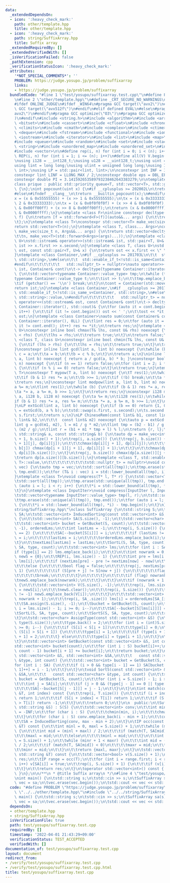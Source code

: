 ```yaml
---
data:
  _extendedDependsOn:
  - icon: ':heavy_check_mark:'
    path: other/template.hpp
    title: other/template.hpp
  - icon: ':heavy_check_mark:'
    path: string/SuffixArray.hpp
    title: Suffix array
  _extendedRequiredBy: []
  _extendedVerifiedWith: []
  _isVerificationFailed: false
  _pathExtension: cpp
  _verificationStatusIcon: ':heavy_check_mark:'
  attributes:
    '*NOT_SPECIAL_COMMENTS*': ''
    PROBLEM: https://judge.yosupo.jp/problem/suffixarray
    links:
    - https://judge.yosupo.jp/problem/suffixarray
  bundledCode: "#line 1 \"test/yosupo/suffixarray.test.cpp\"\n#define PROBLEM \"https://judge.yosupo.jp/problem/suffixarray\"\
    \n#line 2 \"other/template.hpp\"\n#define _CRT_SECURE_NO_WARNINGS\n#ifndef __clang__\n\
    #ifdef ONLINE_JUDGE\n#ifdef _WIN64\n#pragma GCC target(\"avx2\")\n#else\n#pragma\
    \ GCC target(\"avx512f\")\n#endif\n#elif defined EVAL\n#else\n#pragma GCC target(\"\
    avx2\")\n#endif\n#pragma GCC optimize(\"O3\")\n#pragma GCC optimize(\"unroll-loops\"\
    )\n#endif\n#include <string.h>\n#include <algorithm>\n#include <array>\n#include\
    \ <bitset>\n#include <cassert>\n#include <cfloat>\n#include <chrono>\n#include\
    \ <climits>\n#include <cmath>\n#include <complex>\n#include <ctime>\n#include\
    \ <deque>\n#include <fstream>\n#include <functional>\n#include <iomanip>\n#include\
    \ <iostream>\n#include <iterator>\n#include <list>\n#include <map>\n#include <memory>\n\
    #include <queue>\n#include <random>\n#include <set>\n#include <stack>\n#include\
    \ <string>\n#include <unordered_map>\n#include <unordered_set>\n#include <utility>\n\
    #include <vector>\n\n#define rep(i, n) for (int i = 0; i < (n); i++)\n#define\
    \ REP(i, n) for (int i = 1; i <= (n); i++)\n#define all(V) V.begin(), V.end()\n\
    \nusing i128 = __int128_t;\nusing u128 = __uint128_t;\nusing uint = unsigned int;\n\
    using lint = long long;\nusing ulint = unsigned long long;\nusing IP = std::pair<int,\
    \ int>;\nusing LP = std::pair<lint, lint>;\n\nconstexpr int INF = INT_MAX / 2;\n\
    constexpr lint LINF = LLONG_MAX / 2;\nconstexpr double eps = DBL_EPSILON * 10;\n\
    constexpr double PI = 3.141592653589793238462643383279;\n\ntemplate <class T>\n\
    class prique : public std::priority_queue<T, std::vector<T>, std::greater<T>>\
    \ {\n};\nint popcount(uint x) {\n#if __cplusplus >= 202002L\n\treturn std::popcount(x);\n\
    #else\n#ifndef __clang__\n\treturn __builtin_popcount(x);\n#endif\n#endif\n\t\
    x = (x & 0x55555555) + (x >> 1 & 0x55555555);\n\tx = (x & 0x33333333) + (x >>\
    \ 2 & 0x33333333);\n\tx = (x & 0x0f0f0f0f) + (x >> 4 & 0x0f0f0f0f);\n\tx = (x\
    \ & 0x00ff00ff) + (x >> 8 & 0x00ff00ff);\n\treturn (x & 0x0000ffff) + (x >> 16\
    \ & 0x0000ffff);\n}\ntemplate <class F>\ninline constexpr decltype(auto) lambda_fix(F&&\
    \ f) {\n\treturn [f = std::forward<F>(f)](auto&&... args) {\n\t\treturn f(f, std::forward<decltype(args)>(args)...);\n\
    \t};\n}\ntemplate <class T>\nconstexpr std::vector<T> make_vec(size_t n) {\n\t\
    return std::vector<T>(n);\n}\ntemplate <class T, class... Args>\nconstexpr auto\
    \ make_vec(size_t n, Args&&... args) {\n\treturn std::vector<decltype(make_vec<T>(args...))>(\n\
    \t\tn, make_vec<T>(std::forward<Args>(args)...));\n}\ntemplate <class T, class\
    \ U>\nstd::istream& operator>>(std::istream& ist, std::pair<T, U>& x) {\n\treturn\
    \ ist >> x.first >> x.second;\n}\ntemplate <class T, class U>\nstd::ostream& operator<<(std::ostream&\
    \ ost, const std::pair<T, U>& x) {\n\treturn ost << x.first << \" \" << x.second;\n\
    }\ntemplate <class Container,\n#if __cplusplus >= 201703L\n\t\t  std::enable_if_t<!std::is_same_v<Container,\
    \ std::string>,\n#else\n\t\t  std::enable_if_t<!std::is_same<Container, std::string>::value,\n\
    #endif\n\t\t\t\t\t\t   std::nullptr_t> = nullptr>\nauto operator>>(std::istream&\
    \ ist, Container& cont)\n\t-> decltype(typename Container::iterator(), std::cin)&\
    \ {\n\tstd::vector<typename Container::value_type> tmp;\n\twhile (true) {\n\t\t\
    typename Container::value_type t;\n\t\tist >> t;\n\t\ttmp.emplace_back(t);\n\t\
    \tif (getchar() == '\\n') break;\n\t}\n\tcont = Container(std::move(tmp));\n\t\
    return ist;\n}\ntemplate <class Container,\n#if __cplusplus >= 201703L\n\t\t \
    \ std::enable_if_t<!std::is_same_v<Container, std::string>,\n#else\n\t\t  std::enable_if_t<!std::is_same<Container,\
    \ std::string>::value,\n#endif\n\t\t\t\t\t\t   std::nullptr_t> = nullptr>\nauto\
    \ operator<<(std::ostream& ost, const Container& cont)\n\t-> decltype(typename\
    \ Container::iterator(), std::cout)& {\n\tfor (auto it = cont.begin(); it != cont.end();\
    \ it++) {\n\t\tif (it != cont.begin()) ost << ' ';\n\t\tost << *it;\n\t}\n\treturn\
    \ ost;\n}\ntemplate <class Container>\nauto sum(const Container& cont)\n\t-> decltype(typename\
    \ Container::iterator(), 0LL) {\n\tlint res = 0;\n\tfor (auto it = cont.begin();\
    \ it != cont.end(); it++) res += *it;\n\treturn res;\n}\ntemplate <class T, class\
    \ U>\nconstexpr inline bool chmax(T& lhs, const U& rhs) noexcept {\n\tif (lhs\
    \ < rhs) {\n\t\tlhs = rhs;\n\t\treturn true;\n\t}\n\treturn false;\n}\ntemplate\
    \ <class T, class U>\nconstexpr inline bool chmin(T& lhs, const U& rhs) noexcept\
    \ {\n\tif (lhs > rhs) {\n\t\tlhs = rhs;\n\t\treturn true;\n\t}\n\treturn false;\n\
    }\nconstexpr inline lint gcd(lint a, lint b) noexcept {\n\twhile (b) {\n\t\tlint\
    \ c = a;\n\t\ta = b;\n\t\tb = c % b;\n\t}\n\treturn a;\n}\ninline lint lcm(lint\
    \ a, lint b) noexcept { return a / gcd(a, b) * b; }\nconstexpr bool isprime(lint\
    \ n) noexcept {\n\tif (n == 1) return false;\n\tfor (int i = 2; i * i <= n; i++)\
    \ {\n\t\tif (n % i == 0) return false;\n\t}\n\treturn true;\n}\ntemplate <class\
    \ T>\nconstexpr T mypow(T a, lint b) noexcept {\n\tT res(1);\n\twhile (true) {\n\
    \t\tif (b & 1) res *= a;\n\t\tb >>= 1;\n\t\tif (!b) break;\n\t\ta *= a;\n\t}\n\
    \treturn res;\n}\nconstexpr lint modpow(lint a, lint b, lint m) noexcept {\n\t\
    a %= m;\n\tlint res(1);\n\twhile (b) {\n\t\tif (b & 1) res *= a, res %= m;\n\t\
    \ta *= a, a %= m, b >>= 1;\n\t}\n\treturn res;\n}\nconstexpr i128 modpow(i128\
    \ a, i128 b, i128 m) noexcept {\n\ta %= m;\n\ti128 res(1);\n\twhile (b) {\n\t\t\
    if (b & 1) res *= a, res %= m;\n\t\ta *= a, a %= m, b >>= 1;\n\t}\n\treturn res;\n\
    }\nLP extGcd(lint a, lint b) noexcept {\n\tif (b == 0) return {1, 0};\n\tLP s\
    \ = extGcd(b, a % b);\n\tstd::swap(s.first, s.second);\n\ts.second -= a / b *\
    \ s.first;\n\treturn s;\n}\nLP ChineseRem(const lint& b1, const lint& m1, const\
    \ lint& b2,\n\t\t\t  const lint& m2) noexcept {\n\tauto p = extGcd(m1, m2);\n\t\
    lint g = gcd(m1, m2), l = m1 / g * m2;\n\tlint tmp = (b2 - b1) / g * p.first %\
    \ (m2 / g);\n\tlint r = (b1 + m1 * tmp + l) % l;\n\treturn {r, l};\n}\nint LCS(const\
    \ std::string& a, const std::string& b) {\n\tauto dp = make_vec<int>(a.size()\
    \ + 1, b.size() + 1);\n\trep(i, a.size()) {\n\t\trep(j, b.size()) {\n\t\t\tchmax(dp[i\
    \ + 1][j], dp[i][j]);\n\t\t\tchmax(dp[i][j + 1], dp[i][j]);\n\t\t\tif (a[i] ==\
    \ b[j]) chmax(dp[i + 1][j + 1], dp[i][j] + 1);\n\t\t}\n\t\tchmax(dp[i + 1][b.size()],\
    \ dp[i][b.size()]);\n\t}\n\trep(j, b.size()) chmax(dp[a.size()][j + 1], dp[a.size()][j]);\n\
    \treturn dp[a.size()][b.size()];\n}\ntemplate <class T, std::enable_if_t<std::is_convertible<int,\
    \ T>::value,\n\t\t\t\t\t\t\t\t\tstd::nullptr_t> = nullptr>\nvoid compress(std::vector<T>&\
    \ vec) {\n\tauto tmp = vec;\n\tstd::sort(all(tmp));\n\ttmp.erase(std::unique(all(tmp)),\
    \ tmp.end());\n\tfor (T& i : vec) i = std::lower_bound(all(tmp), i) - tmp.begin();\n\
    }\ntemplate <class T>\nvoid compress(T* l, T* r) {\n\tstd::vector<T> tmp(l, r);\n\
    \tstd::sort(all(tmp));\n\ttmp.erase(std::unique(all(tmp)), tmp.end());\n\tfor\
    \ (auto i = l; i < r; i++) {\n\t\t*i = std::lower_bound(all(tmp), *i) - tmp.begin();\n\
    \t}\n}\ntemplate <class InputIter>\nvoid compress(InputIter l, InputIter r) {\n\
    \tstd::vector<typename InputIter::value_type> tmp(l, r);\n\tstd::sort(all(tmp));\n\
    \ttmp.erase(std::unique(all(tmp)), tmp.end());\n\tfor (auto i = l; i < r; i++)\
    \ {\n\t\t*i = std::lower_bound(all(tmp), *i) - tmp.begin();\n\t}\n}\n#line 3 \"\
    string/SuffixArray.hpp\"\nclass SuffixArray {\n\tstd::string S;\n\tstd::vector<int>\
    \ SA;\n\tstd::vector<int> InducedSorting(const std::vector<int> &S, int count)\
    \ {\n\t\tstd::vector<int> SA(S.size(), -1);\n\t\tstd::vector<char> type = AssignType(S);\n\
    \t\tstd::vector<int> bucket = GetBucket(S, count);\n\t\tstd::vector<int> nextLms(S.size(),\
    \ -1), orderedLms;\n\t\tint lastLms = -1;\n\t\trep(i, S.size()) {\n\t\t\tif (type[i]\
    \ == 2) {\n\t\t\t\tSA[--bucket[S[i]]] = i;\n\t\t\t\tif (lastLms != -1) nextLms[lastLms]\
    \ = i;\n\t\t\t\tlastLms = i;\n\t\t\t\torderedLms.emplace_back(i);\n\t\t\t}\n\t\
    \t}\n\t\tnextLms[lastLms] = lastLms;\n\t\tSortL(S, SA, type, count);\n\t\tSortS(S,\
    \ SA, type, count);\n\t\tstd::vector<int> lms;\n\t\tfor (int i : SA) {\n\t\t\t\
    if (type[i] == 2) lms.emplace_back(i);\n\t\t}\n\t\tint nowrank = 0;\n\t\tstd::vector<int>\
    \ newS = {0};\n\t\tREP(i, lms.size() - 1) {\n\t\t\tint pre = lms[i - 1], now =\
    \ lms[i];\n\t\t\tif (nextLms[pre] - pre != nextLms[now] - now)\n\t\t\t\tnewS.emplace_back(++nowrank);\n\
    \t\t\telse {\n\t\t\t\tbool flag = false;\n\t\t\t\trep(j, nextLms[pre] - pre +\
    \ 1) {\n\t\t\t\t\tif (S[pre + j] != S[now + j]) {\n\t\t\t\t\t\tflag = true;\n\t\
    \t\t\t\t\tbreak;\n\t\t\t\t\t}\n\t\t\t\t}\n\t\t\t\tif (flag) nowrank++;\n\t\t\t\
    \tnewS.emplace_back(nowrank);\n\t\t\t}\n\t\t}\n\t\tif (nowrank + 1 != lms.size())\
    \ {\n\t\t\tstd::vector<int> V(S.size(), -1);\n\t\t\trep(i, lms.size()) V[lms[i]]\
    \ = newS[i];\n\t\t\tnewS.clear();\n\t\t\trep(i, S.size()) {\n\t\t\t\tif (V[i]\
    \ != -1) newS.emplace_back(V[i]);\n\t\t\t}\n\t\t\tstd::vector<int> SA_ = InducedSorting(newS,\
    \ nowrank + 1);\n\t\t\trep(i, SA_.size()) lms[i] = orderedLms[SA_[i]];\n\t\t}\n\
    \t\tSA.assign(S.size(), -1);\n\t\tbucket = GetBucket(S, count);\n\t\tfor (int\
    \ i = lms.size() - 1; i >= 0; i--)\n\t\t\tSA[--bucket[S[lms[i]]]] = lms[i];\n\t\
    \tSortL(S, SA, type, count);\n\t\tSortS(S, SA, type, count);\n\t\treturn SA;\n\
    \t}\n\tstd::vector<char> AssignType(const std::vector<int> &S) {\n\t\tstd::vector<char>\
    \ type(S.size());\n\t\ttype.back() = 2;\n\t\tfor (int i = (int)S.size() - 2; i\
    \ >= 0; i--) {\n\t\t\tif (S[i] < S[i + 1])\n\t\t\t\ttype[i] = 0;\n\t\t\telse if\
    \ (S[i] > S[i + 1]) {\n\t\t\t\ttype[i] = 1;\n\t\t\t\tif (type[i + 1] == 0) type[i\
    \ + 1] = 2;\n\t\t\t} else\n\t\t\t\ttype[i] = type[i + 1];\n\t\t}\n\t\treturn type;\n\
    \t}\n\tstd::vector<int> GetBucket(const std::vector<int> &S, int count) {\n\t\t\
    std::vector<int> bucket(count);\n\t\tfor (int i : S) bucket[i]++;\n\t\trep(i,\
    \ count - 1) bucket[i + 1] += bucket[i];\n\t\treturn bucket;\n\t}\n\tvoid SortL(const\
    \ std::vector<int> &S, std::vector<int> &SA,\n\t\t\t   const std::vector<char>\
    \ &type, int count) {\n\t\tstd::vector<int> bucket = GetBucket(S, count);\n\t\t\
    for (int i : SA) {\n\t\t\tif (i > 0 && type[i - 1] == 1) SA[bucket[S[i - 1] -\
    \ 1]++] = i - 1;\n\t\t}\n\t}\n\tvoid SortS(const std::vector<int> &S, std::vector<int>\
    \ &SA,\n\t\t\t   const std::vector<char> &type, int count) {\n\t\tstd::vector<int>\
    \ bucket = GetBucket(S, count);\n\t\tfor (int i = S.size() - 1; i >= 0; i--) {\n\
    \t\t\tint j = SA[i];\n\t\t\tif (j > 0 && (type[j - 1] == 0 || type[j - 1] == 2))\n\
    \t\t\t\tSA[--bucket[S[j - 1]]] = j - 1;\n\t\t}\n\t}\n\tint match(const std::string\
    \ &T, int index) const {\n\t\trep(i, T.size()) {\n\t\t\tif (i + index >= S.size())\
    \ return 1;\n\t\t\tif (S[i + index] < T[i]) return 1;\n\t\t\tif (S[i + index]\
    \ > T[i]) return -1;\n\t\t}\n\t\treturn 0;\n\t}\n\n  public:\n\tSuffixArray(const\
    \ std::string &S) : S(S) {\n\t\tstd::vector<int> conv;\n\t\tint min = INF, max\
    \ = -INF;\n\t\tfor (char i : S) {\n\t\t\tchmin(min, i);\n\t\t\tchmax(max, i);\n\
    \t\t}\n\t\tfor (char i : S) conv.emplace_back(i - min + 1);\n\t\tconv.emplace_back(0);\n\
    \t\tSA = InducedSorting(conv, max - min + 2);\n\t}\n\tIP occ(const std::string\
    \ &T) const {\n\t\tint minl = 0, maxl = S.size() + 1;\n\t\twhile (minl + 1 < maxl)\
    \ {\n\t\t\tint mid = (minl + maxl) / 2;\n\t\t\tif (match(T, SA[mid]) <= 0)\n\t\
    \t\t\tmaxl = mid;\n\t\t\telse\n\t\t\t\tminl = mid;\n\t\t}\n\t\tint minr = 0, maxr\
    \ = S.size() + 1;\n\t\twhile (minr + 1 < maxr) {\n\t\t\tint mid = (minr + maxr)\
    \ / 2;\n\t\t\tif (match(T, SA[mid]) < 0)\n\t\t\t\tmaxr = mid;\n\t\t\telse\n\t\t\
    \t\tminr = mid;\n\t\t}\n\t\treturn {maxl, maxr};\n\t}\n\tstd::vector<int> locate(const\
    \ std::string &T) const {\n\t\tstd::vector<bool> v(S.size() + 1);\n\t\tstd::vector<int>\
    \ res;\n\t\tIP range = occ(T);\n\t\tfor (int i = range.first; i < range.second;\
    \ i++) v[SA[i]] = true;\n\t\trep(i, S.size() + 1) {\n\t\t\tif (v[i]) res.emplace_back(i);\n\
    \t\t}\n\t\treturn res;\n\t}\n\toperator std::vector<int>() const { return SA;\
    \ }\n};\n\n/**\n * @title Suffix array\n */\n#line 4 \"test/yosupo/suffixarray.test.cpp\"\
    \nint main() {\n\tstd::string s;\n\tstd::cin >> s;\n\tSuffixArray sa(s);\n\tstd::vector<int>\
    \ vec = sa;\n\tvec.erase(vec.begin());\n\tstd::cout << vec << std::endl;\n}\n"
  code: "#define PROBLEM \"https://judge.yosupo.jp/problem/suffixarray\"\n#include\
    \ \"../../other/template.hpp\"\n#include \"../../string/SuffixArray.hpp\"\nint\
    \ main() {\n\tstd::string s;\n\tstd::cin >> s;\n\tSuffixArray sa(s);\n\tstd::vector<int>\
    \ vec = sa;\n\tvec.erase(vec.begin());\n\tstd::cout << vec << std::endl;\n}"
  dependsOn:
  - other/template.hpp
  - string/SuffixArray.hpp
  isVerificationFile: true
  path: test/yosupo/suffixarray.test.cpp
  requiredBy: []
  timestamp: '2022-04-01 21:43:29+09:00'
  verificationStatus: TEST_ACCEPTED
  verifiedWith: []
documentation_of: test/yosupo/suffixarray.test.cpp
layout: document
redirect_from:
- /verify/test/yosupo/suffixarray.test.cpp
- /verify/test/yosupo/suffixarray.test.cpp.html
title: test/yosupo/suffixarray.test.cpp
---
```

